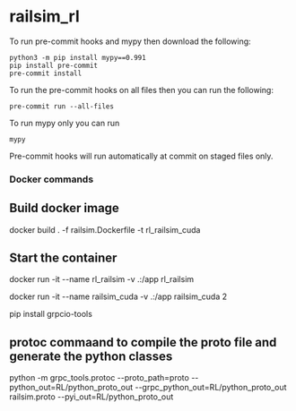 # railsim_rl

To run pre-commit hooks and mypy then download the following:

```
python3 -m pip install mypy==0.991
pip install pre-commit
pre-commit install
````

To run the pre-commit hooks on all files then you can run the following:
```
pre-commit run --all-files
```

To run mypy only you can run
```
mypy
````

Pre-commit hooks will run automatically at commit on staged files only.


### Docker commands

## Build docker image
docker build . -f railsim.Dockerfile -t rl_railsim_cuda

## Start the container
docker run -it --name rl_railsim -v .:/app rl_railsim

docker run -it --name railsim_cuda -v .:/app railsim_cuda
2


 
pip install grpcio-tools

## protoc commaand to compile the proto file and generate the python classes
python -m grpc_tools.protoc --proto_path=proto --python_out=RL/python_proto_out --grpc_python_out=RL/python_proto_out railsim.proto --pyi_out=RL/python_proto_out


